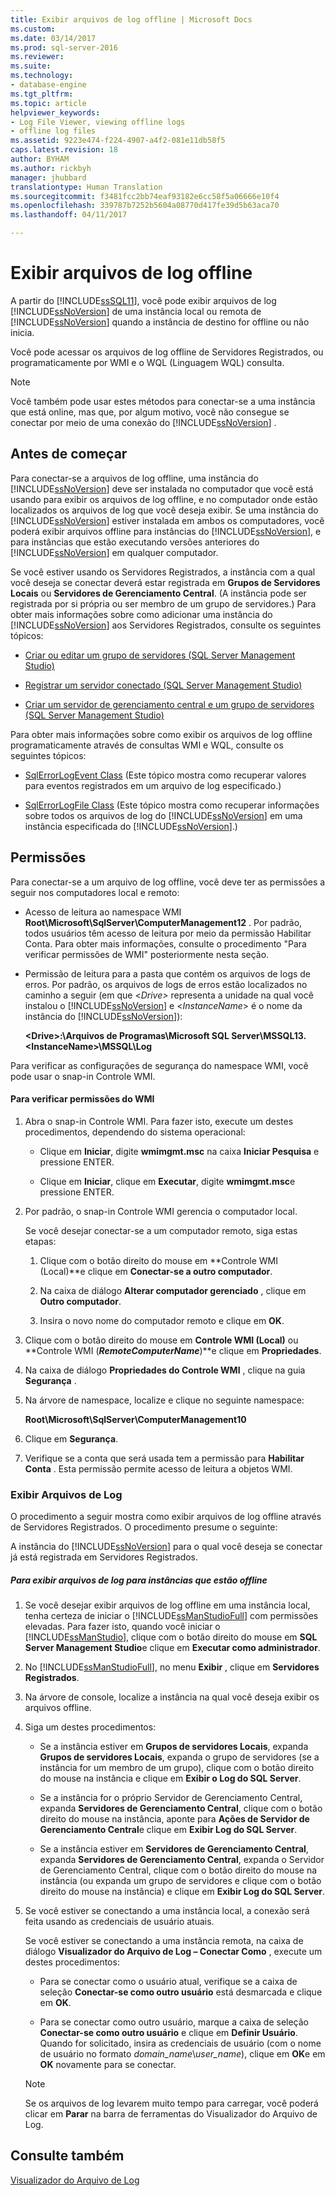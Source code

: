 ```yaml
---
title: Exibir arquivos de log offline | Microsoft Docs
ms.custom: 
ms.date: 03/14/2017
ms.prod: sql-server-2016
ms.reviewer: 
ms.suite: 
ms.technology:
- database-engine
ms.tgt_pltfrm: 
ms.topic: article
helpviewer_keywords:
- Log File Viewer, viewing offline logs
- offline log files
ms.assetid: 9223e474-f224-4907-a4f2-081e11db58f5
caps.latest.revision: 18
author: BYHAM
ms.author: rickbyh
manager: jhubbard
translationtype: Human Translation
ms.sourcegitcommit: f3481fcc2bb74eaf93182e6cc58f5a06666e10f4
ms.openlocfilehash: 339787b7252b5604a08770d417fe39d5b63aca70
ms.lasthandoff: 04/11/2017

---
```

# <a name="view-offline-log-files"></a>Exibir arquivos de log offline
  A partir do [!INCLUDE[ssSQL11](../../includes/sssql11-md.md)], você pode exibir arquivos de log [!INCLUDE[ssNoVersion](../../includes/ssnoversion-md.md)] de uma instância local ou remota de [!INCLUDE[ssNoVersion](../../includes/ssnoversion-md.md)] quando a instância de destino for offline ou não inicia.  
  
 Você pode acessar os arquivos de log offline de Servidores Registrados, ou programaticamente por WMI e o WQL (Linguagem WQL) consulta.  
  
> [!NOTE]  
>  Você também pode usar estes métodos para conectar-se a uma instância que está online, mas que, por algum motivo, você não consegue se conectar por meio de uma conexão do [!INCLUDE[ssNoVersion](../../includes/ssnoversion-md.md)] .  
  
## <a name="before-you-begin"></a>Antes de começar  
 Para conectar-se a arquivos de log offline, uma instância do [!INCLUDE[ssNoVersion](../../includes/ssnoversion-md.md)] deve ser instalada no computador que você está usando para exibir os arquivos de log offline, e no computador onde estão localizados os arquivos de log que você deseja exibir. Se uma instância do [!INCLUDE[ssNoVersion](../../includes/ssnoversion-md.md)] estiver instalada em ambos os computadores, você poderá exibir arquivos offline para instâncias do [!INCLUDE[ssNoVersion](../../includes/ssnoversion-md.md)], e para instâncias que estão executando versões anteriores do [!INCLUDE[ssNoVersion](../../includes/ssnoversion-md.md)] em qualquer computador.  
  
 Se você estiver usando os Servidores Registrados, a instância com a qual você deseja se conectar deverá estar registrada em **Grupos de Servidores Locais** ou **Servidores de Gerenciamento Central**. (A instância pode ser registrada por si própria ou ser membro de um grupo de servidores.) Para obter mais informações sobre como adicionar uma instância do [!INCLUDE[ssNoVersion](../../includes/ssnoversion-md.md)] aos Servidores Registrados, consulte os seguintes tópicos:  
  
-   [Criar ou editar um grupo de servidores &#40;SQL Server Management Studio&#41;](../../tools/sql-server-management-studio/create-or-edit-a-server-group-sql-server-management-studio.md)  
  
-   [Registrar um servidor conectado &#40;SQL Server Management Studio&#41;](../../tools/sql-server-management-studio/register-a-connected-server-sql-server-management-studio.md)  
  
-   [Criar um servidor de gerenciamento central e um grupo de servidores &#40;SQL Server Management Studio&#41;](../../tools/sql-server-management-studio/create-a-central-management-server-and-server-group.md)  
  
 Para obter mais informações sobre como exibir os arquivos de log offline programaticamente através de consultas WMI e WQL, consulte os seguintes tópicos:  
  
-   [SqlErrorLogEvent Class](../../relational-databases/wmi-provider-configuration-classes/sqlerrorlogevent-class.md) (Este tópico mostra como recuperar valores para eventos registrados em um arquivo de log especificado.)  
  
-   [SqlErrorLogFile Class](../../relational-databases/wmi-provider-configuration-classes/sqlerrorlogfile-class.md) (Este tópico mostra como recuperar informações sobre todos os arquivos de log do [!INCLUDE[ssNoVersion](../../includes/ssnoversion-md.md)] em uma instância especificada do [!INCLUDE[ssNoVersion](../../includes/ssnoversion-md.md)].)  
  
##  <a name="BeforeYouBegin"></a> Permissões  
 Para conectar-se a um arquivo de log offline, você deve ter as permissões a seguir nos computadores local e remoto:  
  
-   Acesso de leitura ao namespace WMI **Root\Microsoft\SqlServer\ComputerManagement12** . Por padrão, todos usuários têm acesso de leitura por meio da permissão Habilitar Conta. Para obter mais informações, consulte o procedimento "Para verificar permissões de WMI" posteriormente nesta seção.  
  
-   Permissão de leitura para a pasta que contém os arquivos de logs de erros. Por padrão, os arquivos de logs de erros estão localizados no caminho a seguir (em que \<*Drive>* representa a unidade na qual você instalou o [!INCLUDE[ssNoVersion](../../includes/ssnoversion-md.md)] e \<*InstanceName*> é o nome da instância do [!INCLUDE[ssNoVersion](../../includes/ssnoversion-md.md)]):  
  
     **\<Drive>:\Arquivos de Programas\Microsoft SQL Server\MSSQL13.\<InstanceName>\MSSQL\Log**  
  
 Para verificar as configurações de segurança do namespace WMI, você pode usar o snap-in Controle WMI.  
  
#### <a name="to-verify-wmi-permissions"></a>Para verificar permissões do WMI  
  
1.  Abra o snap-in Controle WMI. Para fazer isto, execute um destes procedimentos, dependendo do sistema operacional:  
  
    -   Clique em **Iniciar**, digite **wmimgmt.msc** na caixa **Iniciar Pesquisa** e pressione ENTER.  
  
    -   Clique em **Iniciar**, clique em **Executar**, digite **wmimgmt.msc**e pressione ENTER.  
  
2.  Por padrão, o snap-in Controle WMI gerencia o computador local.  
  
     Se você desejar conectar-se a um computador remoto, siga estas etapas:  
  
    1.  Clique com o botão direito do mouse em **Controle WMI (Local)**e clique em **Conectar-se a outro computador**.  
  
    2.  Na caixa de diálogo **Alterar computador gerenciado** , clique em **Outro computador**.  
  
    3.  Insira o novo nome do computador remoto e clique em **OK**.  
  
3.  Clique com o botão direito do mouse em **Controle WMI (Local)** ou **Controle WMI (***RemoteComputerName***)**e clique em **Propriedades**.  
  
4.  Na caixa de diálogo **Propriedades do Controle WMI** , clique na guia **Segurança** .  
  
5.  Na árvore de namespace, localize e clique no seguinte namespace:  
  
     **Root\Microsoft\SqlServer\ComputerManagement10**  
  
6.  Clique em **Segurança**.  
  
7.  Verifique se a conta que será usada tem a permissão para **Habilitar Conta** . Esta permissão permite acesso de leitura a objetos WMI.  
  
### <a name="view-log-files"></a>Exibir Arquivos de Log  
 O procedimento a seguir mostra como exibir arquivos de log offline através de Servidores Registrados. O procedimento presume o seguinte:  
  
 A instância do [!INCLUDE[ssNoVersion](../../includes/ssnoversion-md.md)] para o qual você deseja se conectar já está registrada em Servidores Registrados.  
  
##### <a name="to-view-log-files-for-instances-that-are-offline"></a>Para exibir arquivos de log para instâncias que estão offline  
  
1.  Se você desejar exibir arquivos de log offline em uma instância local, tenha certeza de iniciar o [!INCLUDE[ssManStudioFull](../../includes/ssmanstudiofull-md.md)] com permissões elevadas. Para fazer isto, quando você iniciar o [!INCLUDE[ssManStudio](../../includes/ssmanstudio-md.md)], clique com o botão direito do mouse em **SQL Server Management Studio**e clique em **Executar como administrador**.  
  
2.  No [!INCLUDE[ssManStudioFull](../../includes/ssmanstudiofull-md.md)], no menu **Exibir** , clique em **Servidores Registrados**.  
  
3.  Na árvore de console, localize a instância na qual você deseja exibir os arquivos offline.  
  
4.  Siga um destes procedimentos:  
  
    -   Se a instância estiver em **Grupos de servidores Locais**, expanda **Grupos de servidores Locais**, expanda o grupo de servidores (se a instância for um membro de um grupo), clique com o botão direito do mouse na instância e clique em **Exibir o Log do SQL Server**.  
  
    -   Se a instância for o próprio Servidor de Gerenciamento Central, expanda **Servidores de Gerenciamento Central**, clique com o botão direito do mouse na instância, aponte para **Ações de Servidor de Gerenciamento Central**e clique em **Exibir Log do SQL Server**.  
  
    -   Se a instância estiver em **Servidores de Gerenciamento Central**, expanda **Servidores de Gerenciamento Central**, expanda o Servidor de Gerenciamento Central, clique com o botão direito do mouse na instância (ou expanda um grupo de servidores e clique com o botão direito do mouse na instância) e clique em **Exibir Log do SQL Server**.  
  
5.  Se você estiver se conectando a uma instância local, a conexão será feita usando as credenciais de usuário atuais.  
  
     Se você estiver se conectando a uma instância remota, na caixa de diálogo **Visualizador do Arquivo de Log – Conectar Como** , execute um destes procedimentos:  
  
    -   Para se conectar como o usuário atual, verifique se a caixa de seleção **Conectar-se como outro usuário** está desmarcada e clique em **OK**.  
  
    -   Para se conectar como outro usuário, marque a caixa de seleção **Conectar-se como outro usuário** e clique em **Definir Usuário**. Quando for solicitado, insira as credenciais de usuário (com o nome de usuário no formato *domain_name*\\*user_name*), clique em **OK**e em **OK** novamente para se conectar.  
  
    > [!NOTE]  
    >  Se os arquivos de log levarem muito tempo para carregar, você poderá clicar em **Parar** na barra de ferramentas do Visualizador do Arquivo de Log.  
  
## <a name="see-also"></a>Consulte também  
 [Visualizador do Arquivo de Log](../../relational-databases/logs/log-file-viewer.md)  
  
  
